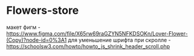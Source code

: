 # Flowers-store

макет фигм  - https://www.figma.com/file/X65rw69raGZYN5NFKDSOKn/Lover-Flower-(Copy)?node-id=0%3A1
для уменьшение шрифта при скролле - https://schoolsw3.com/howto/howto_js_shrink_header_scroll.php

